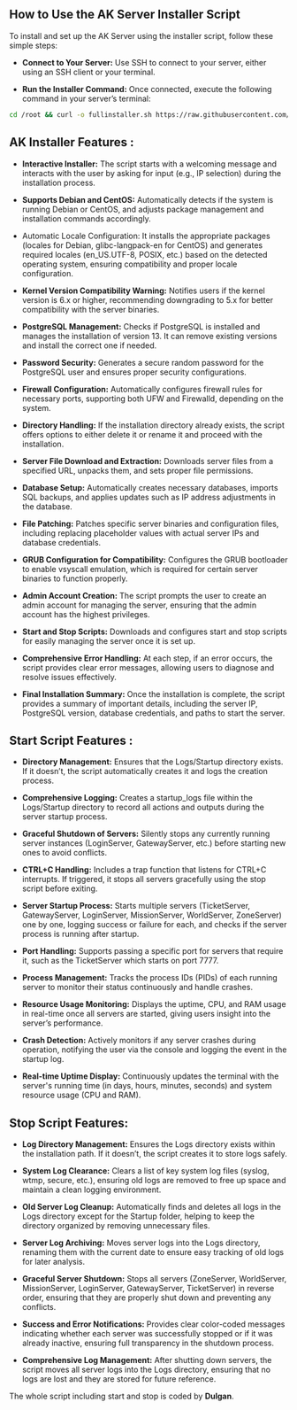 ## How to Use the AK Server Installer Script

To install and set up the AK Server using the installer script, follow these simple steps:

- **Connect to Your Server:** Use SSH to connect to your server, either using an SSH client or your terminal.

- **Run the Installer Command:** Once connected, execute the following command in your server’s terminal:

```sh
cd /root && curl -o fullinstaller.sh https://raw.githubusercontent.com/MrDulgan/AKF/main/fullinstaller.sh && chmod +x fullinstaller.sh && ./fullinstaller.sh
```

## AK Installer Features :

- **Interactive Installer:** The script starts with a welcoming message and interacts with the user by asking for input (e.g., IP selection) during the installation process.

- **Supports Debian and CentOS:** Automatically detects if the system is running Debian or CentOS, and adjusts package management and installation commands accordingly.

- Automatic Locale Configuration: It installs the appropriate packages (locales for Debian, glibc-langpack-en for CentOS) and generates required locales (en_US.UTF-8, POSIX, etc.) based on the detected operating system, ensuring compatibility and proper locale configuration.

- **Kernel Version Compatibility Warning:** Notifies users if the kernel version is 6.x or higher, recommending downgrading to 5.x for better compatibility with the server binaries.

- **PostgreSQL Management:** Checks if PostgreSQL is installed and manages the installation of version 13. It can remove existing versions and install the correct one if needed.

- **Password Security:** Generates a secure random password for the PostgreSQL user and ensures proper security configurations.

- **Firewall Configuration:** Automatically configures firewall rules for necessary ports, supporting both UFW and Firewalld, depending on the system.

- **Directory Handling:** If the installation directory already exists, the script offers options to either delete it or rename it and proceed with the installation.

- **Server File Download and Extraction:** Downloads server files from a specified URL, unpacks them, and sets proper file permissions.

- **Database Setup:** Automatically creates necessary databases, imports SQL backups, and applies updates such as IP address adjustments in the database.

- **File Patching:** Patches specific server binaries and configuration files, including replacing placeholder values with actual server IPs and database credentials.

- **GRUB Configuration for Compatibility:** Configures the GRUB bootloader to enable vsyscall emulation, which is required for certain server binaries to function properly.

- **Admin Account Creation:** The script prompts the user to create an admin account for managing the server, ensuring that the admin account has the highest privileges.

- **Start and Stop Scripts:** Downloads and configures start and stop scripts for easily managing the server once it is set up.

- **Comprehensive Error Handling:** At each step, if an error occurs, the script provides clear error messages, allowing users to diagnose and resolve issues effectively.

- **Final Installation Summary:** Once the installation is complete, the script provides a summary of important details, including the server IP, PostgreSQL version, database credentials, and paths to start the server.



## Start Script Features :

- **Directory Management:** Ensures that the Logs/Startup directory exists. If it doesn’t, the script automatically creates it and logs the creation process.

- **Comprehensive Logging:** Creates a startup_logs file within the Logs/Startup directory to record all actions and outputs during the server startup process.

- **Graceful Shutdown of Servers:** Silently stops any currently running server instances (LoginServer, GatewayServer, etc.) before starting new ones to avoid conflicts.

- **CTRL+C Handling:** Includes a trap function that listens for CTRL+C interrupts. If triggered, it stops all servers gracefully using the stop script before exiting.

- **Server Startup Process:** Starts multiple servers (TicketServer, GatewayServer, LoginServer, MissionServer, WorldServer, ZoneServer) one by one, logging success or failure for each, and checks if the server process is running after startup.

- **Port Handling:** Supports passing a specific port for servers that require it, such as the TicketServer which starts on port 7777.

- **Process Management:** Tracks the process IDs (PIDs) of each running server to monitor their status continuously and handle crashes.

- **Resource Usage Monitoring:** Displays the uptime, CPU, and RAM usage in real-time once all servers are started, giving users insight into the server’s performance.

- **Crash Detection:** Actively monitors if any server crashes during operation, notifying the user via the console and logging the event in the startup log.

- **Real-time Uptime Display:** Continuously updates the terminal with the server's running time (in days, hours, minutes, seconds) and system resource usage (CPU and RAM).



## Stop Script Features:

- **Log Directory Management:** Ensures the Logs directory exists within the installation path. If it doesn’t, the script creates it to store logs safely.

- **System Log Clearance:** Clears a list of key system log files (syslog, wtmp, secure, etc.), ensuring old logs are removed to free up space and maintain a clean logging environment.

- **Old Server Log Cleanup:** Automatically finds and deletes all logs in the Logs directory except for the Startup folder, helping to keep the directory organized by removing unnecessary files.

- **Server Log Archiving:** Moves server logs into the Logs directory, renaming them with the current date to ensure easy tracking of old logs for later analysis.

- **Graceful Server Shutdown:** Stops all servers (ZoneServer, WorldServer, MissionServer, LoginServer, GatewayServer, TicketServer) in reverse order, ensuring that they are properly shut down and preventing any conflicts.

- **Success and Error Notifications:** Provides clear color-coded messages indicating whether each server was successfully stopped or if it was already inactive, ensuring full transparency in the shutdown process.

- **Comprehensive Log Management:** After shutting down servers, the script moves all server logs into the Logs directory, ensuring that no logs are lost and they are stored for future reference.

The whole script including start and stop is coded by **Dulgan**.
